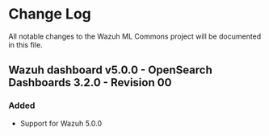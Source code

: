 # Change Log

All notable changes to the Wazuh ML Commons project will be documented in this file.

## Wazuh dashboard v5.0.0 - OpenSearch Dashboards 3.2.0 - Revision 00

### Added

- Support for Wazuh 5.0.0

